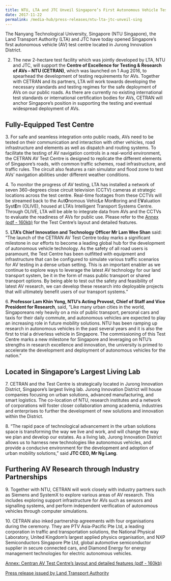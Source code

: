 ```yaml
---
title: NTU, LTA and JTC Unveil Singapore’s First Autonomous Vehicle Test Centre
date: 2017-11-22
permalink: /media-hub/press-releases/ntu-lta-jtc-unveil-sing
---
```

The Nanyang Technological University, Singapore (NTU Singapore), the Land Transport Authority (LTA) and JTC have today opened Singapore’s first autonomous vehicle (AV) test centre located in Jurong Innovation District.  
  
2. The new 2-hectare test facility which was jointly developed by LTA, NTU and JTC, will support the **Centre of Excellence for Testing & Research of AVs – NTU (CETRAN)**, which was launched on 1 Aug 2016, to spearhead the development of testing requirements for AVs. Together with CETRAN and its partners, LTA will work towards developing the necessary standards and testing regimes for the safe deployment of AVs on our public roads. As there are currently no existing international test standards or international certification bodies for AVs, CETRAN will anchor Singapore’s position in supporting the testing and eventual widespread deployment of AVs.  

## Fully-Equipped Test Centre 

3\. For safe and seamless integration onto public roads, AVs need to be tested on their communication and interaction with other vehicles, road infrastructure and elements as well as dispatch and routing systems. To facilitate the testing of AV navigation controls in a real-world environment, the CETRAN AV Test Centre is designed to replicate the different elements of Singapore’s roads, with common traffic schemes, road infrastructure, and traffic rules. The circuit also features a rain simulator and flood zone to test AVs’ navigation abilities under different weather conditions.  
  
4\. To monitor the progress of AV testing, LTA has installed a network of seven 360-degrees close circuit television (CCTV) cameras at strategic locations across the test centre. Real-time footages from these CCTVs will be streamed back to the Aut**O**nomous Vehic**L**e Mon**I**toring and E**V**aluation Syst**E**m (OLIVE), housed at LTA’s Intelligent Transport Systems Centre. Through OLIVE, LTA will be able to integrate data from AVs and the CCTVs to evaluate the readiness of AVs for public use. Please refer to the [Annex (pdf - 160kb)](/files/press-releases/2017/20171122-cetran-av-testcentre-annex.pdf) for the Test Centre’s layout and detailed features.  
  
5\. **LTA’s Chief Innovation and Technology Officer Mr Lam Wee Shan** said: “The launch of the CETRAN AV Test Centre today marks a significant milestone in our efforts to become a leading global hub for the development of autonomous vehicle technology. As the safety of all road users is paramount, the Test Centre has been outfitted with equipment and infrastructure that can be configured to simulate various traffic scenarios for AV testing in a dense urban setting. This is an important enabler as we continue to explore ways to leverage the latest AV technology for our land transport system, be it in the form of mass public transport or shared transport options. By being able to test out the safety and feasibility of latest AV research, we can develop these research into deployable projects that will ultimately benefit users of our transport systems.”  
  
6\.  **Professor Lam Khin Yong, NTU’s Acting Provost, Chief of Staff and Vice President for Research**, said, “Like many urban cities in the world, Singaporeans rely heavily on a mix of public transport, personal cars and taxis for their daily commute, and autonomous vehicles are expected to play an increasing role in future mobility solutions. NTU has been ramping up research in autonomous vehicles in the past several years and it is also the first to trial a driverless vehicle in Singapore. The commissioning of this Test Centre marks a new milestone for Singapore and leveraging on NTU’s strengths in research excellence and innovation, the university is primed to accelerate the development and deployment of autonomous vehicles for the nation.”  
  
## Located in Singapore’s Largest Living Lab
  
7\. CETRAN and the Test Centre is strategically located in Jurong Innovation District, Singapore’s largest living lab. Jurong Innovation District will house companies focusing on urban solutions, advanced manufacturing, and smart logistics. The co-location of NTU, research institutes and a network of corporations will foster closer collaboration among academia, industries and enterprises to further the development of new solutions and innovation within the District.  
  
8\. “The rapid pace of technological advancement in the urban solutions space is transforming the way we live and work, and will change the way we plan and develop our estates. As a living lab, Jurong Innovation District allows us to harness new technologies like autonomous vehicles, and provide a conducive environment for the development and adoption of urban mobility solutions,” said **JTC CEO, Mr Ng Lang**.  
  
## Furthering AV Research through Industry Partnerships
  
9\. Together with NTU, CETRAN will work closely with industry partners such as Siemens and SystemX to explore various areas of AV research. This includes exploring support infrastructure for AVs such as sensors and signalling systems, and perform independent verification of autonomous vehicles through computer simulations.  
  
10\. CETRAN also inked partnership agreements with four organisations during the ceremony. They are PTV Asia-Pacific Pte Ltd, a leading corporation in traffic and transportation solutions, the National Physical Laboratory, United Kingdom’s largest applied physics organisation, and NXP Semiconductors Singapore Pte Ltd, global automotive semiconductor supplier in secure connected cars, and Diamond Energy for energy management technologies for electric autonomous vehicles.  
  
[Annex: Centran AV Test Centre’s layout and detailed features (pdf - 160kb)](/files/press-releases/2017/20171122-cetran-av-testcentre-annex.pdf)  

[Press release issued by Land Transport Authority](https://www.lta.gov.sg/content/ltagov/en/newsroom/2017/11/2/joint-news-release-by-the-land-transport-authority-lta-ntu-jtc---ntu-lta-and-jtc-unveil-singapores-first-autonomous-veh.html)